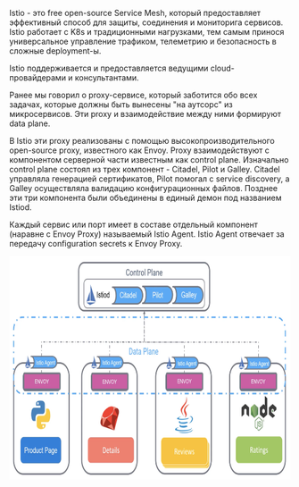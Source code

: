 Istio - это free open-source Service Mesh, который предоставляет эффективный способ для защиты, соединения и мониторига сервисов. Istio работает с K8s и традиционными нагрузками, тем самым принося универсальное управление трафиком, телеметрию и безопасность в сложные deployment-ы.

Istio поддерживается и предоставляется ведущими cloud-провайдерами и консультантами.

Ранее мы говорил о proxy-сервисе, который заботится обо всех задачах, которые должны быть вынесены "на аутсорс" из микросервисов. Эти proxy и взаимодействие между ними формируют data plane.

В Istio эти proxy реализованы с помощью высокопроизводительного open-source proxy, известного как Envoy. Proxy взаимодействуют с компонентом серверной части известным как control plane. Изначально control plane состоял из трех компонент - Citadel, Pilot и Galley. Citadel управляла генерацией сертификатов, Pilot помогал с service discovery, а Galley осуществляла валидацию конфигурационных файлов. Позднее эти три компонента были объединены в единый демон под названием Istiod.

Каждый сервис или порт имеет в составе отдельный компонент (наравне с Envoy Proxy) называемый Istio Agent. Istio Agent отвечает за передачу configuration secrets к Envoy Proxy.

<img src="screen.png" width="800" height="400"><br>